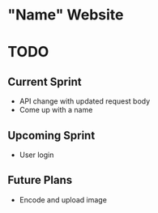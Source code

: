 # "Name" Website

# TODO
## Current Sprint
- API change with updated request body
- Come up with a name

## Upcoming Sprint
- User login

## Future Plans
- Encode and upload image


